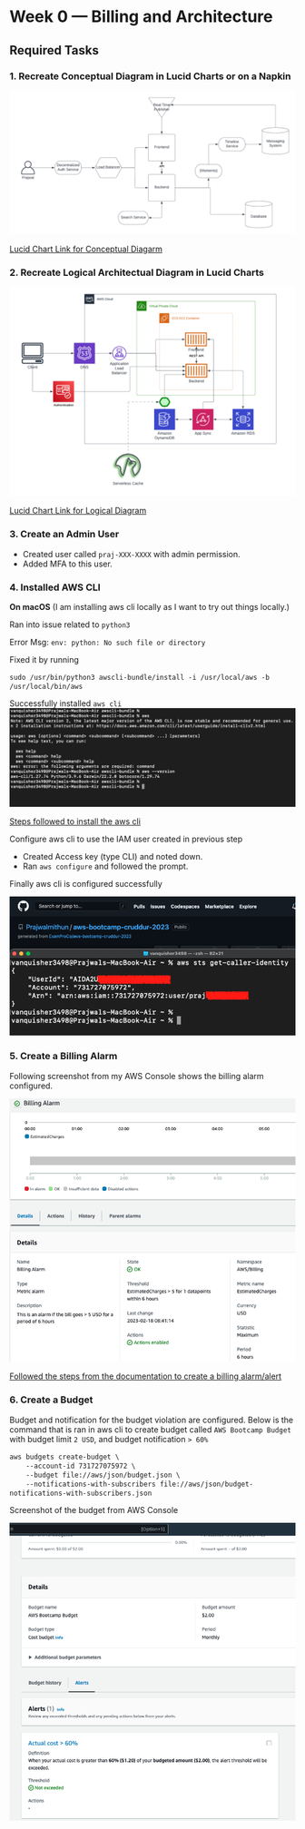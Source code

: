 # Week 0 — Billing and Architecture

## Required Tasks

### 1. Recreate Conceptual Diagram in Lucid Charts or on a Napkin

![Cruddur Conceptual Diagarm](assets/1_Conceptual_Diagarm_Cruddur_.png)

[Lucid Chart Link for Conceptual Diagarm](https://lucid.app/lucidchart/6eae65ac-1af5-4335-9e44-a79f856a8106/edit?viewport_loc=-602%2C-905%2C3158%2C1402%2C0_0&invitationId=inv_3ba14426-5d83-474a-9602-809052162773)

### 2. Recreate Logical Architectual Diagram in Lucid Charts

![Cruddur Logical Diagram](assets/7_Logical_Crudder.png)

[Lucid Chart Link for Logical Diagram](https://lucid.app/lucidchart/6eae65ac-1af5-4335-9e44-a79f856a8106/edit?viewport_loc=-207%2C388%2C2052%2C821%2C~Vhy7DWfR.w1&invitationId=inv_3ba14426-5d83-474a-9602-809052162773)

### 3. Create an Admin User
- Created user called `praj-XXX-XXXX` with admin permission.
- Added MFA to this user. 

### 4. Installed AWS CLI

**On macOS** (I am installing aws cli locally as I want to try out things locally.)

Ran into issue related to `python3` 

Error Msg: `env: python: No such file or directory` 

Fixed it by running 

```
sudo /usr/bin/python3 awscli-bundle/install -i /usr/local/aws -b /usr/local/bin/aws
```
Successfully installed `aws cli` 
![AWS CLI installation on macOS](assets/2_AWS_CLI_install.png)

[Steps followed to install the aws cli](https://docs.aws.amazon.com/cli/v1/userguide/install-macos.html#install-macosos-bundled-sudo)

Configure aws cli to use the IAM user created in previous step

- Created Access key (type CLI) and noted down.
- Ran `aws configure` and followed the prompt. 

Finally aws cli is configured successfully

![AWS CLI Configured and can be used by IAM user](assets/3_AWS_CLI_Configuration.png)


### 5. Create a Billing Alarm

Following screenshot from my AWS Console shows the billing alarm configured. 

![Billing Alert](assets/6_Billing_Alarm.png)

[Followed the steps from the documentation to create a billing alarm/alert](https://docs.aws.amazon.com/AmazonCloudWatch/latest/monitoring/monitor_estimated_charges_with_cloudwatch.html#turning_on_billing_metrics)

### 6. Create a Budget
Budget and notification for the budget violation are configured. Below is the command that is ran in aws cli to create budget called `AWS Bootcamp Budget` with budget limit `2 USD`, and budget notification `> 60%`

```
aws budgets create-budget \
    --account-id 731727075972 \
    --budget file://aws/json/budget.json \
    --notifications-with-subscribers file://aws/json/budget-notifications-with-subscribers.json
```
Screenshot of the budget from AWS Console 

![Budget from AWS Console](assets/5_budget_with_notification.png)
